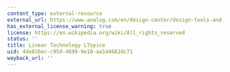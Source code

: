 ```yaml
---
content_type: external-resource
external_url: https://www.analog.com/en/design-center/design-tools-and-calculators/ltspice-simulator.html
has_external_license_warning: true
license: https://en.wikipedia.org/wiki/All_rights_reserved
status: ''
title: Linear Technology LTspice
uid: 44e826ec-c95d-4699-9e10-aa144662dc71
wayback_url: ''
---
```

